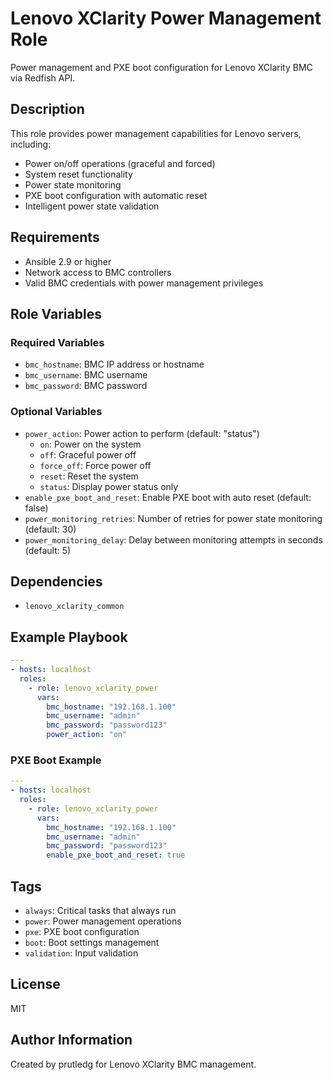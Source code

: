 # Lenovo XClarity Power Management Role

Power management and PXE boot configuration for Lenovo XClarity BMC via Redfish API.

## Description

This role provides power management capabilities for Lenovo servers, including:
- Power on/off operations (graceful and forced)
- System reset functionality
- Power state monitoring
- PXE boot configuration with automatic reset
- Intelligent power state validation

## Requirements

- Ansible 2.9 or higher
- Network access to BMC controllers
- Valid BMC credentials with power management privileges

## Role Variables

### Required Variables

- `bmc_hostname`: BMC IP address or hostname
- `bmc_username`: BMC username
- `bmc_password`: BMC password

### Optional Variables

- `power_action`: Power action to perform (default: "status")
  - `on`: Power on the system
  - `off`: Graceful power off
  - `force_off`: Force power off
  - `reset`: Reset the system
  - `status`: Display power status only
- `enable_pxe_boot_and_reset`: Enable PXE boot with auto reset (default: false)
- `power_monitoring_retries`: Number of retries for power state monitoring (default: 30)
- `power_monitoring_delay`: Delay between monitoring attempts in seconds (default: 5)

## Dependencies

- `lenovo_xclarity_common`

## Example Playbook

```yaml
---
- hosts: localhost
  roles:
    - role: lenovo_xclarity_power
      vars:
        bmc_hostname: "192.168.1.100"
        bmc_username: "admin"
        bmc_password: "password123"
        power_action: "on"
```

### PXE Boot Example

```yaml
---
- hosts: localhost
  roles:
    - role: lenovo_xclarity_power
      vars:
        bmc_hostname: "192.168.1.100"
        bmc_username: "admin"
        bmc_password: "password123"
        enable_pxe_boot_and_reset: true
```

## Tags

- `always`: Critical tasks that always run
- `power`: Power management operations
- `pxe`: PXE boot configuration
- `boot`: Boot settings management
- `validation`: Input validation

## License

MIT

## Author Information

Created by prutledg for Lenovo XClarity BMC management. 